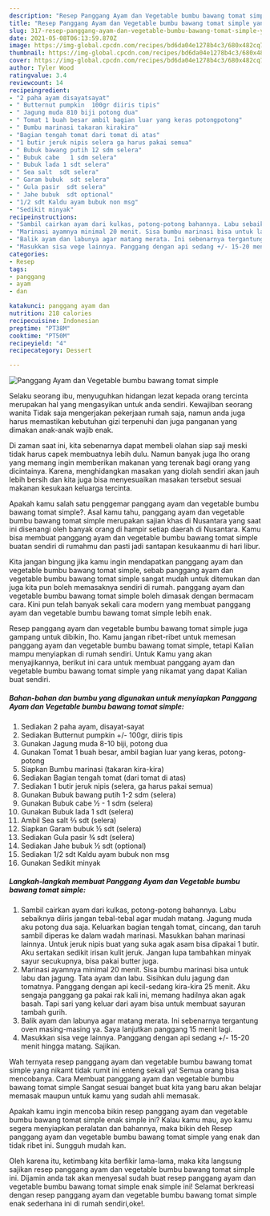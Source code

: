 ```yaml
---
description: "Resep Panggang Ayam dan Vegetable bumbu bawang tomat simple yang enak dan Mudah Dibuat"
title: "Resep Panggang Ayam dan Vegetable bumbu bawang tomat simple yang enak dan Mudah Dibuat"
slug: 317-resep-panggang-ayam-dan-vegetable-bumbu-bawang-tomat-simple-yang-enak-dan-mudah-dibuat
date: 2021-05-08T06:13:59.870Z
image: https://img-global.cpcdn.com/recipes/bd6da04e1278b4c3/680x482cq70/panggang-ayam-dan-vegetable-bumbu-bawang-tomat-simple-foto-resep-utama.jpg
thumbnail: https://img-global.cpcdn.com/recipes/bd6da04e1278b4c3/680x482cq70/panggang-ayam-dan-vegetable-bumbu-bawang-tomat-simple-foto-resep-utama.jpg
cover: https://img-global.cpcdn.com/recipes/bd6da04e1278b4c3/680x482cq70/panggang-ayam-dan-vegetable-bumbu-bawang-tomat-simple-foto-resep-utama.jpg
author: Tyler Wood
ratingvalue: 3.4
reviewcount: 14
recipeingredient:
- "2 paha ayam disayatsayat"
- " Butternut pumpkin  100gr diiris tipis"
- " Jagung muda 810 biji potong dua"
- " Tomat 1 buah besar ambil bagian luar yang keras potongpotong"
- " Bumbu marinasi takaran kirakira"
- "Bagian tengah tomat dari tomat di atas"
- "1 butir jeruk nipis selera ga harus pakai semua"
- " Bubuk bawang putih 12 sdm selera"
- " Bubuk cabe   1 sdm selera"
- " Bubuk lada 1 sdt selera"
- " Sea salt  sdt selera"
- " Garam bubuk  sdt selera"
- " Gula pasir  sdt selera"
- " Jahe bubuk  sdt optional"
- "1/2 sdt Kaldu ayam bubuk non msg"
- "Sedikit minyak"
recipeinstructions:
- "Sambil cairkan ayam dari kulkas, potong-potong bahannya. Labu sebaiknya diiris jangan tebal-tebal agar mudah matang. Jagung muda aku potong dua saja. Keluarkan bagian tengah tomat, cincang, dan taruh sambil diperas ke dalam wadah marinasi. Masukkan bahan marinasi lainnya. Untuk jeruk nipis buat yang suka agak asam bisa dipakai 1 butir. Aku sertakan sedikit irisan kulit jeruk. Jangan lupa tambahkan minyak sayur secukupnya, bisa pakai butter juga."
- "Marinasi ayamnya minimal 20 menit. Sisa bumbu marinasi bisa untuk labu dan jagung. Tata ayam dan labu. Sisihkan dulu jagung dan tomatnya. Panggang dengan api kecil-sedang kira-kira 25 menit. Aku sengaja panggang ga pakai rak kali ini, memang hadilnya akan agak basah. Tapi sari yang keluar dari ayam bisa untuk membuat sayuran tambah gurih."
- "Balik ayam dan labunya agar matang merata. Ini sebenarnya tergantung oven masing-masing ya. Saya lanjutkan panggang 15 menit lagi."
- "Masukkan sisa vege lainnya. Panggang dengan api sedang +/- 15-20 menit hingga matang. Sajikan."
categories:
- Resep
tags:
- panggang
- ayam
- dan

katakunci: panggang ayam dan 
nutrition: 218 calories
recipecuisine: Indonesian
preptime: "PT38M"
cooktime: "PT50M"
recipeyield: "4"
recipecategory: Dessert

---
```



![Panggang Ayam dan Vegetable bumbu bawang tomat simple](https://img-global.cpcdn.com/recipes/bd6da04e1278b4c3/680x482cq70/panggang-ayam-dan-vegetable-bumbu-bawang-tomat-simple-foto-resep-utama.jpg)

Selaku seorang ibu, menyuguhkan hidangan lezat kepada orang tercinta merupakan hal yang mengasyikan untuk anda sendiri. Kewajiban seorang  wanita Tidak saja mengerjakan pekerjaan rumah saja, namun anda juga harus memastikan kebutuhan gizi terpenuhi dan juga panganan yang dimakan anak-anak wajib enak.

Di zaman  saat ini, kita sebenarnya dapat membeli olahan siap saji meski tidak harus capek membuatnya lebih dulu. Namun banyak juga lho orang yang memang ingin memberikan makanan yang terenak bagi orang yang dicintainya. Karena, menghidangkan masakan yang diolah sendiri akan jauh lebih bersih dan kita juga bisa menyesuaikan masakan tersebut sesuai makanan kesukaan keluarga tercinta. 



Apakah kamu salah satu penggemar panggang ayam dan vegetable bumbu bawang tomat simple?. Asal kamu tahu, panggang ayam dan vegetable bumbu bawang tomat simple merupakan sajian khas di Nusantara yang saat ini disenangi oleh banyak orang di hampir setiap daerah di Nusantara. Kamu bisa membuat panggang ayam dan vegetable bumbu bawang tomat simple buatan sendiri di rumahmu dan pasti jadi santapan kesukaanmu di hari libur.

Kita jangan bingung jika kamu ingin mendapatkan panggang ayam dan vegetable bumbu bawang tomat simple, sebab panggang ayam dan vegetable bumbu bawang tomat simple sangat mudah untuk ditemukan dan juga kita pun boleh memasaknya sendiri di rumah. panggang ayam dan vegetable bumbu bawang tomat simple boleh dimasak dengan bermacam cara. Kini pun telah banyak sekali cara modern yang membuat panggang ayam dan vegetable bumbu bawang tomat simple lebih enak.

Resep panggang ayam dan vegetable bumbu bawang tomat simple juga gampang untuk dibikin, lho. Kamu jangan ribet-ribet untuk memesan panggang ayam dan vegetable bumbu bawang tomat simple, tetapi Kalian mampu menyiapkan di rumah sendiri. Untuk Kamu yang akan menyajikannya, berikut ini cara untuk membuat panggang ayam dan vegetable bumbu bawang tomat simple yang nikamat yang dapat Kalian buat sendiri.

<!--inarticleads1-->

##### Bahan-bahan dan bumbu yang digunakan untuk menyiapkan Panggang Ayam dan Vegetable bumbu bawang tomat simple:

1. Sediakan 2 paha ayam, disayat-sayat
1. Sediakan  Butternut pumpkin +/- 100gr, diiris tipis
1. Gunakan  Jagung muda 8-10 biji, potong dua
1. Gunakan  Tomat 1 buah besar, ambil bagian luar yang keras, potong-potong
1. Siapkan  Bumbu marinasi (takaran kira-kira)
1. Sediakan Bagian tengah tomat (dari tomat di atas)
1. Sediakan 1 butir jeruk nipis (selera, ga harus pakai semua)
1. Gunakan  Bubuk bawang putih 1-2 sdm (selera)
1. Gunakan  Bubuk cabe ½ - 1 sdm (selera)
1. Gunakan  Bubuk lada 1 sdt (selera)
1. Ambil  Sea salt ⅔ sdt (selera)
1. Siapkan  Garam bubuk ½ sdt (selera)
1. Sediakan  Gula pasir ¾ sdt (selera)
1. Sediakan  Jahe bubuk ½ sdt (optional)
1. Sediakan 1/2 sdt Kaldu ayam bubuk non msg
1. Gunakan Sedikit minyak




<!--inarticleads2-->

##### Langkah-langkah membuat Panggang Ayam dan Vegetable bumbu bawang tomat simple:

1. Sambil cairkan ayam dari kulkas, potong-potong bahannya. Labu sebaiknya diiris jangan tebal-tebal agar mudah matang. Jagung muda aku potong dua saja. Keluarkan bagian tengah tomat, cincang, dan taruh sambil diperas ke dalam wadah marinasi. Masukkan bahan marinasi lainnya. Untuk jeruk nipis buat yang suka agak asam bisa dipakai 1 butir. Aku sertakan sedikit irisan kulit jeruk. Jangan lupa tambahkan minyak sayur secukupnya, bisa pakai butter juga.
1. Marinasi ayamnya minimal 20 menit. Sisa bumbu marinasi bisa untuk labu dan jagung. Tata ayam dan labu. Sisihkan dulu jagung dan tomatnya. Panggang dengan api kecil-sedang kira-kira 25 menit. Aku sengaja panggang ga pakai rak kali ini, memang hadilnya akan agak basah. Tapi sari yang keluar dari ayam bisa untuk membuat sayuran tambah gurih.
1. Balik ayam dan labunya agar matang merata. Ini sebenarnya tergantung oven masing-masing ya. Saya lanjutkan panggang 15 menit lagi.
1. Masukkan sisa vege lainnya. Panggang dengan api sedang +/- 15-20 menit hingga matang. Sajikan.




Wah ternyata resep panggang ayam dan vegetable bumbu bawang tomat simple yang nikamt tidak rumit ini enteng sekali ya! Semua orang bisa mencobanya. Cara Membuat panggang ayam dan vegetable bumbu bawang tomat simple Sangat sesuai banget buat kita yang baru akan belajar memasak maupun untuk kamu yang sudah ahli memasak.

Apakah kamu ingin mencoba bikin resep panggang ayam dan vegetable bumbu bawang tomat simple enak simple ini? Kalau kamu mau, ayo kamu segera menyiapkan peralatan dan bahannya, maka bikin deh Resep panggang ayam dan vegetable bumbu bawang tomat simple yang enak dan tidak ribet ini. Sungguh mudah kan. 

Oleh karena itu, ketimbang kita berfikir lama-lama, maka kita langsung sajikan resep panggang ayam dan vegetable bumbu bawang tomat simple ini. Dijamin anda tak akan menyesal sudah buat resep panggang ayam dan vegetable bumbu bawang tomat simple enak simple ini! Selamat berkreasi dengan resep panggang ayam dan vegetable bumbu bawang tomat simple enak sederhana ini di rumah sendiri,oke!.

